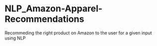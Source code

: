 # NLP_Amazon-Apparel-Recommendations

Recommeding the right product on Amazon to the user for a given input using NLP
